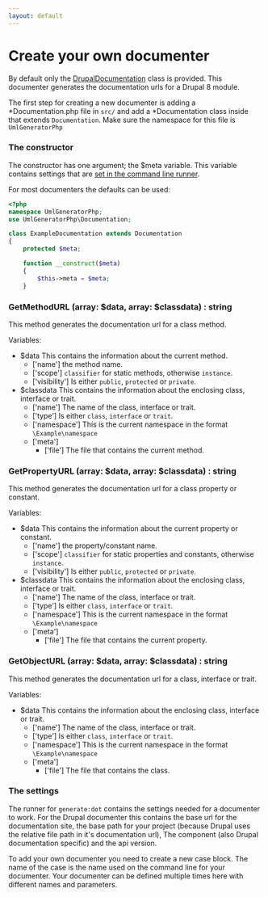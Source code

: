 ```yaml
---
layout: default
---
```


# Create your own documenter

By default only the [DrupalDocumentation][drupaldocumentation] class is provided. This documenter generates the documentation urls for a Drupal 8 module.

The first step for creating a new documenter is adding a *Documentation.php file in `src/` and add a *Documentation class inside that extends `Documentation`.
Make sure the namespace for this file is `UmlGeneratorPhp`

### The constructor

The constructor has one argument; the $meta variable. This variable contains settings that are [set in the command line runner][metadeclaration].

For most documenters the defaults can be used:

```php
<?php
namespace UmlGeneratorPhp;
use UmlGeneratorPhp\Documentation;

class ExampleDocumentation extends Documentation
{
    protected $meta;

    function __construct($meta)
    {
        $this->meta = $meta;
    }
```

### GetMethodURL (array: $data, array: $classdata) : string

This method generates the documentation url for a class method.

Variables:

- $data This contains the information about the current method.
  - ['name'] the method name.
  - ['scope'] `classifier` for static methods, otherwise `instance`.
  - ['visibility'] Is either `public`, `protected` or `private`.
- $classdata This contains the information about the enclosing class, interface or trait.
  - ['name'] The name of the class, interface or trait.
  - ['type'] Is either `class`, `interface` or `trait`.
  - ['namespace'] This is the current namespace in the format `\Example\namespace`
  - ['meta']
    - ['file'] The file that contains the current method.

### GetPropertyURL (array: $data, array: $classdata) : string

This method generates the documentation url for a class property or constant.

Variables:

- $data This contains the information about the current property or constant.
  - ['name'] the property/constant name.
  - ['scope'] `classifier` for static properties and constants, otherwise `instance`.
  - ['visibility'] Is either `public`, `protected` or `private`.
- $classdata This contains the information about the enclosing class, interface or trait.
  - ['name'] The name of the class, interface or trait.
  - ['type'] Is either `class`, `interface` or `trait`.
  - ['namespace'] This is the current namespace in the format `\Example\namespace`
  - ['meta']
    - ['file'] The file that contains the current property.

### GetObjectURL (array: $data, array: $classdata) : string

This method generates the documentation url for a class, interface or trait.

Variables:

- $data This contains the information about the enclosing class, interface or trait.
  - ['name'] The name of the class, interface or trait.
  - ['type'] Is either `class`, `interface` or `trait`.
  - ['namespace'] This is the current namespace in the format `\Example\namespace`
  - ['meta']
    - ['file'] The file that contains the class.

### The settings

The runner for `generate:dot` contains the settings needed for a documenter to work.
For the Drupal documenter this contains the base url for the documentation site, the base path
for your project (because Drupal uses the relative file path in it's documentation url), The
component (also Drupal documentation specific) and the api version.

To add your own documenter you need to create a new case block. The name of the case is
the name used on the command line for your documenter. Your documenter can be defined multiple times
here with different names and parameters.

[drupaldocumentation]: https://github.com/clemens-tolboom/uml-generator-php/blob/1a23bb1bbb0a3d5cb5a7d62f17c9b6ac4d76d3ca/src/DrupalDocumentation.php
[metadeclaration]: https://github.com/clemens-tolboom/uml-generator-php/blob/1a23bb1bbb0a3d5cb5a7d62f17c9b6ac4d76d3ca/src/Command/DotCommand.php#L57-L64
